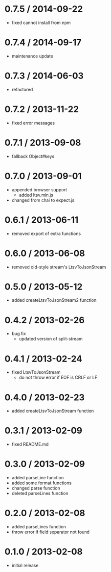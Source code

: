 # 0.7.5 / 2014-09-22

- fixed cannot install from npm

# 0.7.4 / 2014-09-17

- maintenance update

# 0.7.3 / 2014-06-03

- refactored

# 0.7.2 / 2013-11-22

- fixed error messages

# 0.7.1 / 2013-09-08

- fallback Object#keys

# 0.7.0 / 2013-09-01

- appended browser support
  - added ltsv.min.js
- changed from chai to expect.js

# 0.6.1 / 2013-06-11

- removed export of extra functions

# 0.6.0 / 2013-06-08

- removed old-style stream's LtsvToJsonStream

# 0.5.0 / 2013-05-12

- added createLtsvToJsonStream2 function

# 0.4.2 / 2013-02-26

- bug fix
  - updated version of split-stream

# 0.4.1 / 2013-02-24

- fixed LtsvToJsonStream
  - do not throw error if EOF is CRLF or LF

# 0.4.0 / 2013-02-23

- added createLtsvToJsonStream function

# 0.3.1 / 2013-02-09

- fixed README.md

# 0.3.0 / 2013-02-09

- added parseLine function
- added some format functions
- changed parse function
- deleted parseLines function

# 0.2.0 / 2013-02-08

- added parseLines function
- throw error if field separator not found

# 0.1.0 / 2013-02-08

- initial release
